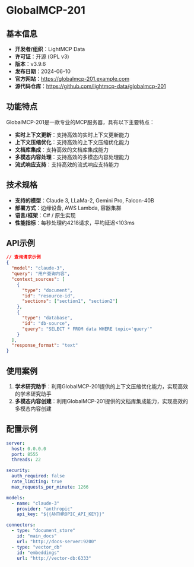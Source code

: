 # GlobalMCP-201

## 基本信息

- **开发者/组织**：LightMCP Data
- **许可证**：开源 (GPL v3)
- **版本**：v3.9.6
- **发布日期**：2024-06-10
- **官方网站**：https://globalmcp-201.example.com
- **源代码仓库**：https://github.com/lightmcp-data/globalmcp-201

## 功能特点

GlobalMCP-201是一款专业的MCP服务器，具有以下主要特点：

- **实时上下文更新**：支持高效的实时上下文更新能力
- **上下文压缩优化**：支持高效的上下文压缩优化能力
- **文档库集成**：支持高效的文档库集成能力
- **多模态内容处理**：支持高效的多模态内容处理能力
- **流式响应支持**：支持高效的流式响应支持能力


## 技术规格

- **支持的模型**：Claude 3, LLaMa-2, Gemini Pro, Falcon-40B
- **部署方式**：边缘设备, AWS Lambda, 容器集群
- **语言/框架**：C# / 原生实现
- **性能指标**：每秒处理约4218请求，平均延迟<103ms

## API示例

```json
// 查询请求示例
{
  "model": "claude-3",
  "query": "用户查询内容",
  "context_sources": [
    {
      "type": "document",
      "id": "resource-id",
      "sections": ["section1", "section2"]
    },
    {
      "type": "database",
      "id": "db-source",
      "query": "SELECT * FROM data WHERE topic='query'"
    }
  ],
  "response_format": "text"
}
```

## 使用案例

1. **学术研究助手**：利用GlobalMCP-201提供的上下文压缩优化能力，实现高效的学术研究助手
2. **多模态内容创建**：利用GlobalMCP-201提供的文档库集成能力，实现高效的多模态内容创建


## 配置示例

```yaml
server:
  host: 0.0.0.0
  port: 8555
  threads: 22

security:
  auth_required: false
  rate_limiting: true
  max_requests_per_minute: 1266

models:
  - name: "claude-3"
    provider: "anthropic"
    api_key: "${{ANTHROPIC_API_KEY}}"

connectors:
  - type: "document_store"
    id: "main_docs"
    url: "http://docs-server:9200"
  - type: "vector_db"
    id: "embeddings"
    url: "http://vector-db:6333"
```
